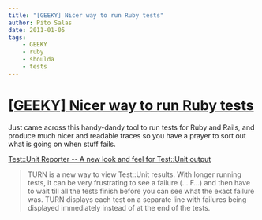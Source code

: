 ```yaml
---
title: "[GEEKY] Nicer way to run Ruby tests"
author: Pito Salas
date: 2011-01-05
tags:
    - GEEKY
    - ruby
    - shoulda
    - tests
---
```

# [[GEEKY] Nicer way to run Ruby tests](None)




Just came across this handy-dandy tool to run tests for Ruby and Rails, and
produce much nicer and readable traces so you have a prayer to sort out what
is going on when stuff fails.

[Test::Unit Reporter -- A new look and feel for Test::Unit
output](<https://github.com/TwP/turn?utm_source=feedburner&utm_medium=feed&utm_campaign=Feed%3A+railsquicktips+%28Rails+Quick+Tips%29>)

> TURN is a new way to view Test::Unit results. With longer running tests, it
> can be very frustrating to see a failure (….F…) and then have to wait till
> all the tests finish before you can see what the exact failure was. TURN
> displays each test on a separate line with failures being displayed
> immediately instead of at the end of the tests.



